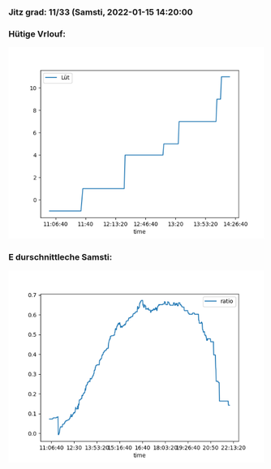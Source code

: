 ### Jitz grad: 11/33 (Samsti, 2022-01-15 14:20:00

### Hütige Vrlouf:
![Graph](Today.png)

### E durschnittleche Samsti:
![Graph](Samsti.png)